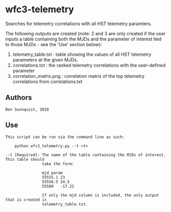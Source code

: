 # wfc3-telemetry

Searches for telemetry correlations with all HST telemetry paramters.

The following outputs are created (note: 2 and 3 are only created if the user inputs a 
table containing both the MJDs and the parameter of interest tied to those MJDs - see 
the 'Use' section below):

1. telemetry_table.txt : table showing the values of all HST telemetry parameters at the
                         given MJDs.
2. correlations.txt : the ranked telemetry correlations with the user-defined parameter
3. correlation_matrix.png : correlation matrix of the top telemetry correlations from
                            correlations.txt

Authors
-------
    Ben Sunnquist, 2018
    
Use
---
    This script can be run via the command line as such:
        
        python wfc3_telemetry.py --t <t>
        
    --t [Required]: The name of the table containing the MJDs of interest. This table should
                    take the form:
                    
                    mjd param
                    55555.1 23
                    55556.5 24.5
                    55560   -17.22
                    
                    If only the mjd column is included, the only output that is created is
                    telemetry_table.txt.
